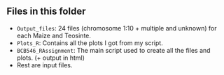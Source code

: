 ## Files in this folder
* `Output_files`: 24 files (chromosome 1:10 + multiple and unknown) for each Maize and Teosinte.
* `Plots_R`: Contains all the plots I got from my script.
* `BCB546_RAssignment`: The main script used to create all the files and plots. (+ output in html)
* Rest are input files.
